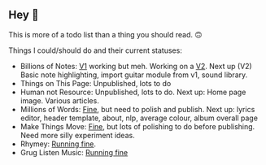 ## Hey 👋

This is more of a todo list than a thing you should read. 🙃

Things I could/should do and their current statuses: 
- Billions of Notes: [V1](https://www.billionsofnotes.com/) working but meh. Working on a [V2](https://billions-of-notes-git-v2-rowan-things.vercel.app/). Next up (V2) Basic note highlighting, import guitar module from v1, sound library. 
- Things on This Page: Unpublished, lots to do
- Human not Resource: Unpublished, lots to do. Next up: Home page image. Various articles. 
- Millions of Words: [Fine](https://millions-of-words-bitter-dawn-8253.fly.dev/), but need to polish and publish. Next up: lyrics editor, header template, about, nlp, average colour, album overall page
- Make Things Move: [Fine](https://make-things-move.vercel.app/), but lots of polishing to do before publishing. Need more silly experiment ideas.
- Rhymey: [Running fine](https://chromewebstore.google.com/detail/rhymey/fbkmdcolngnmmhmdkhngfmdmeofipahp).
- Grug Listen Music: [Running fine](https://www.gruglistenmusic.com/)
